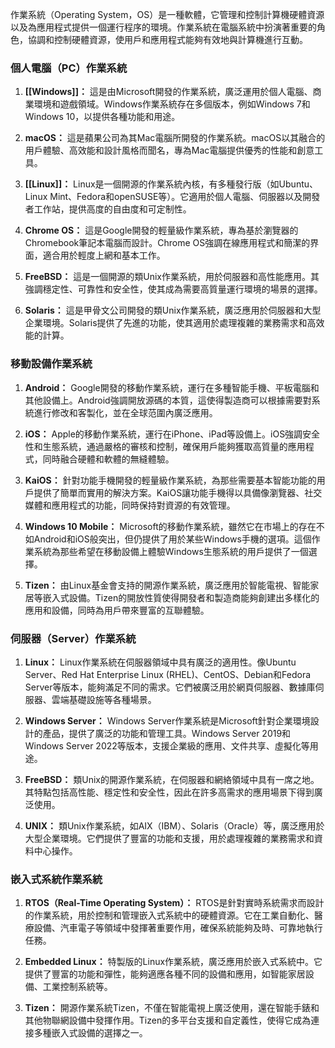 作業系統（Operating System，OS）是一種軟體，它管理和控制計算機硬體資源以及為應用程式提供一個運行程序的環境。作業系統在電腦系統中扮演著重要的角色，協調和控制硬體資源，使用戶和應用程式能夠有效地與計算機進行互動。

### 個人電腦（PC）作業系統

1. **[[Windows]]：** 這是由Microsoft開發的作業系統，廣泛運用於個人電腦、商業環境和遊戲領域。Windows作業系統存在多個版本，例如Windows 7和Windows 10，以提供各種功能和用途。

2. **macOS：** 這是蘋果公司為其Mac電腦所開發的作業系統。macOS以其融合的用戶體驗、高效能和設計風格而聞名，專為Mac電腦提供優秀的性能和創意工具。

3. **[[Linux]]：** Linux是一個開源的作業系統內核，有多種發行版（如Ubuntu、Linux Mint、Fedora和openSUSE等）。它適用於個人電腦、伺服器以及開發者工作站，提供高度的自由度和可定制性。

4. **Chrome OS：** 這是Google開發的輕量級作業系統，專為基於瀏覽器的Chromebook筆記本電腦而設計。Chrome OS強調在線應用程式和簡潔的界面，適合用於輕度上網和基本工作。

5. **FreeBSD：** 這是一個開源的類Unix作業系統，用於伺服器和高性能應用。其強調穩定性、可靠性和安全性，使其成為需要高質量運行環境的場景的選擇。

6. **Solaris：** 這是甲骨文公司開發的類Unix作業系統，廣泛應用於伺服器和大型企業環境。Solaris提供了先進的功能，使其適用於處理複雜的業務需求和高效能的計算。

### 移動設備作業系統

1. **Android：** Google開發的移動作業系統，運行在多種智能手機、平板電腦和其他設備上。Android強調開放源碼的本質，這使得製造商可以根據需要對系統進行修改和客製化，並在全球范圍內廣泛應用。

2. **iOS：** Apple的移動作業系統，運行在iPhone、iPad等設備上。iOS強調安全性和生態系統，通過嚴格的審核和控制，確保用戶能夠獲取高質量的應用程式，同時融合硬體和軟體的無縫體驗。

3. **KaiOS：** 針對功能手機開發的輕量級作業系統，為那些需要基本智能功能的用戶提供了簡單而實用的解決方案。KaiOS讓功能手機得以具備像瀏覽器、社交媒體和應用程式的功能，同時保持對資源的有效管理。

4. **Windows 10 Mobile：** Microsoft的移動作業系統，雖然它在市場上的存在不如Android和iOS般突出，但仍提供了用於某些Windows手機的選項。這個作業系統為那些希望在移動設備上體驗Windows生態系統的用戶提供了一個選擇。

5. **Tizen：** 由Linux基金會支持的開源作業系統，廣泛應用於智能電視、智能家居等嵌入式設備。Tizen的開放性質使得開發者和製造商能夠創建出多樣化的應用和設備，同時為用戶帶來豐富的互聯體驗。

### 伺服器（Server）作業系統

1. **Linux：** Linux作業系統在伺服器領域中具有廣泛的適用性。像Ubuntu Server、Red Hat Enterprise Linux (RHEL)、CentOS、Debian和Fedora Server等版本，能夠滿足不同的需求。它們被廣泛用於網頁伺服器、數據庫伺服器、雲端基礎設施等各種場景。

2. **Windows Server：** Windows Server作業系統是Microsoft針對企業環境設計的產品，提供了廣泛的功能和管理工具。Windows Server 2019和Windows Server 2022等版本，支援企業級的應用、文件共享、虛擬化等用途。

3. **FreeBSD：** 類Unix的開源作業系統，在伺服器和網絡領域中具有一席之地。其特點包括高性能、穩定性和安全性，因此在許多高需求的應用場景下得到廣泛使用。

4. **UNIX：** 類Unix作業系統，如AIX（IBM）、Solaris（Oracle）等，廣泛應用於大型企業環境。它們提供了豐富的功能和支援，用於處理複雜的業務需求和資料中心操作。

### 嵌入式系統作業系統

1. **RTOS（Real-Time Operating System）：** RTOS是針對實時系統需求而設計的作業系統，用於控制和管理嵌入式系統中的硬體資源。它在工業自動化、醫療設備、汽車電子等領域中發揮著重要作用，確保系統能夠及時、可靠地執行任務。

2. **Embedded Linux：** 特製版的Linux作業系統，廣泛應用於嵌入式系統中。它提供了豐富的功能和彈性，能夠適應各種不同的設備和應用，如智能家居設備、工業控制系統等。

3. **Tizen：** 開源作業系統Tizen，不僅在智能電視上廣泛使用，還在智能手錶和其他物聯網設備中發揮作用。Tizen的多平台支援和自定義性，使得它成為連接多種嵌入式設備的選擇之一。

